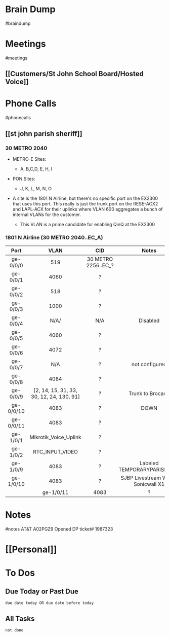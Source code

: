 # Brain Dump
#braindump 

# Meetings
#meetings 
## [[Customers/St John School Board/Hosted Voice]]

# Phone Calls
#phonecalls 
## [[st john parish sheriff]]
### 30 METRO 2040
- METRO-E Sites:
	- A, B,C,D, E, H, I
- PON Sites:
	- J, K, L, M, N, O

- A site is the 1801 N Airline, but there's no specific port on the EX2300 that uses this port.  This really is just the trunk port on the RESE-ACX2 and LAPL-ACX for their uplinks where VLAN 600 aggregates a bunch of internal VLANs for the customer. 
	- This VLAN is a prime candidate for enabling QinQ at the EX2300
### 1801 N Airline (30 METRO 2040..EC_A)
| **Port** | **VLAN** | **CID** | **Notes** |
|:-----:|:-----:|:-----:|:-----:|
| ge-0/0/0 | 519 | 30 METRO 2256..EC_? |
| ge-0/0/1 | 4060 | ? |
| ge-0/0/2 | 518 | ? |
| ge-0/0/3 | 1000 | ? |
| ge-0/0/4 | N/A/ | N/A | Disabled |
| ge-0/0/5 | 4060 | ? | 
| ge-0/0/6 | 4072 | ? |
| ge-0/0/7 | N/A | ? | not configured |
| ge-0/0/8 | 4084 | ? |
| ge-0/0/9 | [2, 14, 15, 31, 33, 30, 12, 24, 130, 91] | ? | Trunk to Brocade |
| ge-0/0/10 | 4083 | ? | DOWN |
| ge-0/0/11 | 4083 | ? |
| ge-1/0/1 | Mikrotik_Voice_Uplink | ? | 
| ge-1/0/2 | RTC_INPUT_VIDEO | ? | 
| ge-1/0/9 | 4083 | ? | Labeled TEMPORARYPARISH_TAX |
| ge-1/0/10 | 4083 | ? | SJBP Livestream Wan - Sonicwall X1 |
	| ge-1/0/11 | 4083 | ? | TEMPORARYPARISH_INET_UPLINK |
# Notes
#notes
AT&T A02PGZ9
Opened DP ticket# 1987323
# [[Personal]]

# To Dos
## Due Today or Past Due
```tasks
due date today OR due date before today
```

## All Tasks
```tasks
not done
```